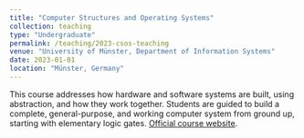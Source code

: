 ```yaml
---
title: "Computer Structures and Operating Systems"
collection: teaching
type: "Undergraduate"
permalink: /teaching/2023-csos-teaching
venue: "University of Münster, Department of Information Systems"
date: 2023-01-01
location: "Münster, Germany"
---
```



This course addresses how hardware and software systems are built, using abstraction, and how they work together. Students are guided to build a complete, general-purpose, and working computer system from ground up, starting with elementary logic gates. [Official course website](https://www.wi.uni-muenster.de/student-affairs/course-offerings/352813).



